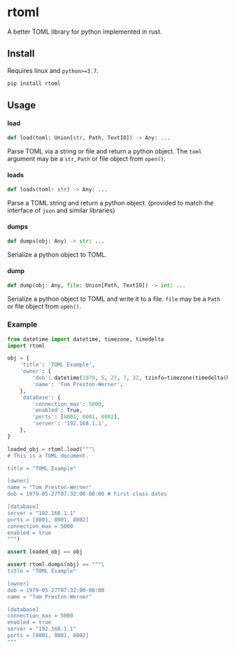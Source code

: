 # rtoml

A better TOML library for python implemented in rust.

## Install

Requires linux and `python>=3.7`.

```bash
pip install rtoml
```

## Usage

#### load
```python
def load(toml: Union[str, Path, TextIO]) -> Any: ...
```

Parse TOML via a string or file and return a python object. The `toml` argument may be a `str`,
`Path` or file object from `open()`.

#### loads
```python
def loads(toml: str) -> Any: ...
```

Parse a TOML string and return a python object. (provided to match the interface of `json` and similar libraries)

#### dumps
```python
def dumps(obj: Any) -> str: ...
```

Serialize a python object to TOML.

#### dump
```python
def dump(obj: Any, file: Union[Path, TextIO]) -> int: ...
```

Serialize a python object to TOML and write it to a file. `file` may be a `Path` or file object from `open()`.

### Example

```py
from datetime import datetime, timezone, timedelta
import rtoml

obj = {
    'title': 'TOML Example',
    'owner': {
        'dob': datetime(1979, 5, 27, 7, 32, tzinfo=timezone(timedelta(hours=-8))),
        'name': 'Tom Preston-Werner',
    },
    'database': {
        'connection_max': 5000,
        'enabled': True,
        'ports': [8001, 8001, 8002],
        'server': '192.168.1.1',
    },
}

loaded_obj = rtoml.load("""\
# This is a TOML document.

title = "TOML Example"

[owner]
name = "Tom Preston-Werner"
dob = 1979-05-27T07:32:00-08:00 # First class dates

[database]
server = "192.168.1.1"
ports = [8001, 8001, 8002]
connection_max = 5000
enabled = true
""")

assert loaded_obj == obj

assert rtoml.dumps(obj) == """\
title = "TOML Example"

[owner]
dob = 1979-05-27T07:32:00-08:00
name = "Tom Preston-Werner"

[database]
connection_max = 5000
enabled = true
server = "192.168.1.1"
ports = [8001, 8001, 8002]
"""
```
